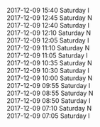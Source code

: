 2017-12-09 15:40 Saturday  I  
2017-12-09 12:45 Saturday  N  
2017-12-09 12:40 Saturday  I  
2017-12-09 12:10 Saturday  N  
2017-12-09 12:05 Saturday  I  
2017-12-09 11:10 Saturday  N  
2017-12-09 11:05 Saturday  I  
2017-12-09 10:35 Saturday  N  
2017-12-09 10:30 Saturday  I  
2017-12-09 10:00 Saturday  N  
2017-12-09 09:55 Saturday  I  
2017-12-09 08:55 Saturday  N  
2017-12-09 08:50 Saturday  I  
2017-12-09 07:10 Saturday  N  
2017-12-09 07:05 Saturday  I  
